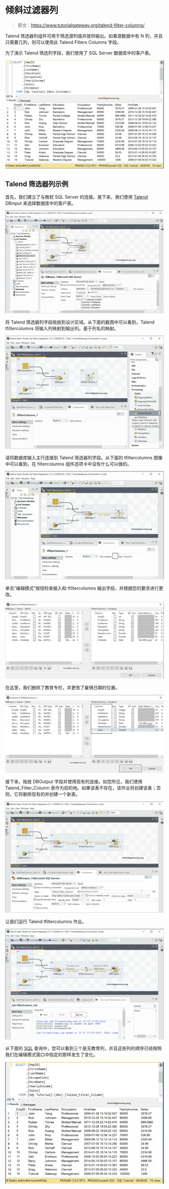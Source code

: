 # 倾斜过滤器列

> 原文：<https://www.tutorialgateway.org/talend-filter-columns/>

Talend 筛选器列组件可用于筛选源列值并提供输出。如果源数据中有 N 列，并且只需要几列，则可以使用此 Talend Filters Columns 字段。

为了演示 Talend 筛选列字段，我们使用了 SQL Server 数据库中的客户表。

![Talend Filter Columns 1](img/7cd2ae85c44010def6ccfd410ead4aa1.png)

## Talend 筛选器列示例

首先，我们建立了与微软 SQL Server 的连接。接下来，我们使用 [Talend](https://www.tutorialgateway.org/talend-tutorial/) DBinput 来选择数据库中的客户表。

![Talend Filter Columns 2](img/b8d16802b4256ed8b0924e94c1966bdc.png)

将 Talend 筛选器列字段拖放到设计区域。从下面的截图中可以看到，Talend tfiltercolumns 将输入列映射到输出列。基于列名的映射。

![Talend Filter Columns 3](img/b0c5ec79829cdf72362ae1762e6b6c5a.png)

请将数据库输入主行连接到 Talend 筛选器列字段。从下面的 tfiltercolumns 图像中可以看到，在 filtercolumns 组件选项卡中没有什么可以做的。

![Talend Filter Columns 4](img/a21ba956159316dda3cb0dfe790ac87b.png)

单击“编辑模式”按钮检查输入和 tfiltercolumns 输出字段，并根据您的要求进行更改。

![Talend Filter Columns 5](img/f3ddcd22f7b012af05738aa767a9a21b.png)

在这里，我们删除了教育专栏，并更改了雇佣日期的位置。

![Talend Filter Columns 6](img/46b11e36b893863a5414780ea45ea53b.png)

接下来，拖放 DBOutput 字段并使用现有的连接。如您所见，我们使用 Talend_Filter_Column 表作为目的地。如果该表不存在，该作业将创建该表；否则，它将删除现有的并创建一个新表。

![Talend Filter Columns 7](img/e64fda54bc297aa5f17ffa5963f789c6.png)

让我们运行 Talend tfiltercolumns 作业。

![Talend Filter Columns 8](img/cfc00327aa3d1f7c6652c38a2e219b26.png)

从下面的 [SQL](https://www.tutorialgateway.org/sql/) 查询中，您可以看到三个是无教育列，并且这些列的顺序已经按照我们在编辑模式窗口中指定的那样发生了变化。

![Talend Filter Columns 9](img/e27821d0b22be48884857d75bae52e1a.png)